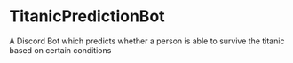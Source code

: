 # TitanicPredictionBot
A Discord Bot which predicts whether a person is able to survive the titanic based on certain conditions
